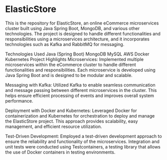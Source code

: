 # ElasticStore

This is the repository for ElasticStore, an online eCommerce microservices cluster built using Java Spring Boot, MongoDB, and various other technologies. The project is designed to handle different functionalities and responsibilities using a microservices architecture, and it incorporates technologies such as Kafka and RabbitMQ for messaging.

Technologies Used
Java (Spring Boot)
MongoDB
MySQL
AWS
Docker
Kubernetes
Project Highlights
Microservices: Implemented multiple microservices within the eCommerce cluster to handle different functionalities and responsibilities. Each microservice is developed using Java Spring Boot and is designed to be modular and scalable.

Messaging with Kafka: Utilized Kafka to enable seamless communication and message passing between different microservices in the cluster. This helps ensure efficient processing of events and improves overall system performance.

Deployment with Docker and Kubernetes: Leveraged Docker for containerization and Kubernetes for orchestration to deploy and manage the ElasticStore project. This approach provides scalability, easy management, and efficient resource utilization.

Test-Driven Development: Employed a test-driven development approach to ensure the reliability and functionality of the microservices. Integration and unit tests were conducted using Testcontainers, a testing library that allows the use of Docker containers in testing environments.
